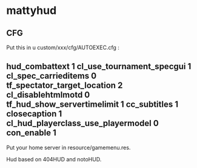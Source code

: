 # mattyhud
CFG
-------------------------------------------------
Put this in u custom/xxx/cfg/AUTOEXEC.cfg :

hud_combattext 1
cl_use_tournament_specgui 1
cl_spec_carrieditems 0
tf_spectator_target_location 2
cl_disablehtmlmotd 0
tf_hud_show_servertimelimit 1
cc_subtitles 1
closecaption 1
cl_hud_playerclass_use_playermodel 0
con_enable 1
-------------------------------------------------

Put your home server in resource/gamemenu.res.

Hud based on 404HUD and notoHUD.
